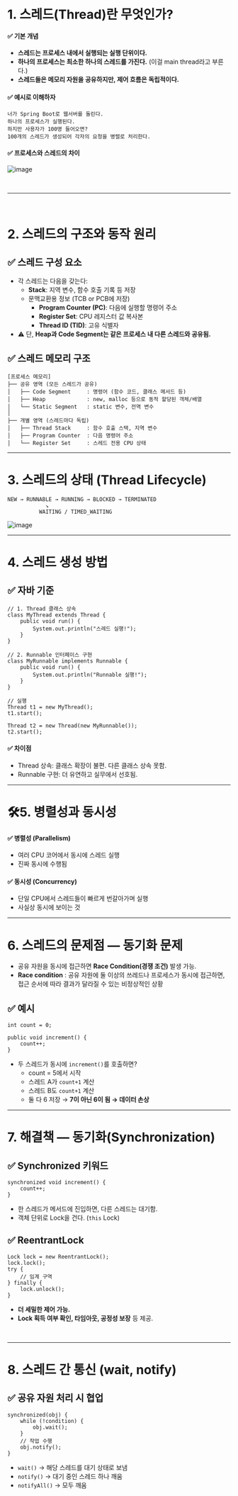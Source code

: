 # 1. 스레드(Thread)란 무엇인가?
#### ✅ 기본 개념
- **스레드는 프로세스 내에서 실행되는 실행 단위이다.**
- **하나의 프로세스는 최소한 하나의 스레드를 가진다.** (이걸 main thread라고 부른다.)
- **스레드들은 메모리 자원을 공유하지만, 제어 흐름은 독립적이다.**
#### ✅ 예시로 이해하자
```
너가 Spring Boot로 웹서버를 돌린다.
하나의 프로세스가 실행된다.
하지만 사용자가 100명 들어오면?
100개의 스레드가 생성되어 각자의 요청을 병렬로 처리한다.
```
#### ✅ 프로세스와 스레드의 차이
![image](https://github.com/user-attachments/assets/c23b78ca-65b7-432c-974a-c57370bdb3c0)

<br>

---

<br>

# 2. 스레드의 구조와 동작 원리
## ✅ 스레드 구성 요소
- 각 스레드는 다음을 갖는다:
  - **Stack**: 지역 변수, 함수 호출 기록 등 저장
  - 문맥교환용 정보 (TCB or PCB에 저장)
    - **Program Counter (PC)**: 다음에 실행할 명령어 주소
    - **Register Set**: CPU 레지스터 값 복사본
    - **Thread ID (TID)**: 고유 식별자
- ⚠️ 단, **Heap과 Code Segment는 같은 프로세스 내 다른 스레드와 공유됨.**
## ✅ 스레드 메모리 구조
```
[프로세스 메모리]
├── 공유 영역 (모든 스레드가 공유)
│   ├── Code Segment     : 명령어 (함수 코드, 클래스 메서드 등)
│   ├── Heap             : new, malloc 등으로 동적 할당된 객체/배열
│   └── Static Segment   : static 변수, 전역 변수
│
├── 개별 영역 (스레드마다 독립)
│   ├── Thread Stack     : 함수 호출 스택, 지역 변수
│   ├── Program Counter  : 다음 명령어 주소
│   └── Register Set     : 스레드 전용 CPU 상태
```

---

# 3. 스레드의 상태 (Thread Lifecycle)
```
NEW → RUNNABLE → RUNNING → BLOCKED → TERMINATED
            ↘
          WAITING / TIMED_WAITING
```
![image](https://github.com/user-attachments/assets/996a935a-9b4c-44ed-9878-9ec6388d9c6b)

---

# 4. 스레드 생성 방법
## ✅ 자바 기준
```
// 1. Thread 클래스 상속
class MyThread extends Thread {
    public void run() {
        System.out.println("스레드 실행!");
    }
}

// 2. Runnable 인터페이스 구현
class MyRunnable implements Runnable {
    public void run() {
        System.out.println("Runnable 실행!");
    }
}

// 실행
Thread t1 = new MyThread();
t1.start();

Thread t2 = new Thread(new MyRunnable());
t2.start();
```
#### ✅ 차이점
- Thread 상속: 클래스 확장이 불편. 다른 클래스 상속 못함.
- Runnable 구현: 더 유연하고 실무에서 선호됨.

---

# 🛠5. 병렬성과 동시성
#### ✅ 병렬성 (Parallelism)
- 여러 CPU 코어에서 동시에 스레드 실행
- 진짜 동시에 수행됨
#### ✅ 동시성 (Concurrency)
- 단일 CPU에서 스레드들이 빠르게 번갈아가며 실행
- 사실상 동시에 보이는 것

---

# 6. 스레드의 문제점 — 동기화 문제
- 공유 자원을 동시에 접근하면 **Race Condition(경쟁 조건)** 발생 가능.
-  **Race condition** : 공유 자원에 둘 이상의 쓰레드나 프로세스가 동시에 접근하면, 접근 순서에 따라 결과가 달라질 수 있는 비정상적인 상황
## ✅ 예시
```
int count = 0;

public void increment() {
    count++;
}
```
- 두 스레드가 동시에 `increment()`를 호출하면?
  - count = 5에서 시작
  - 스레드 A가 `count+1` 계산
  - 스레드 B도 `count+1` 계산
  - 둘 다 6 저장 → **7이 아닌 6이 됨 → 데이터 손상**
 
---

# 7. 해결책 — 동기화(Synchronization)
## ✅ Synchronized 키워드
```
synchronized void increment() {
    count++;
}
```
- 한 스레드가 메서드에 진입하면, 다른 스레드는 대기함.
- 객체 단위로 Lock을 건다. (`this` Lock)
## ✅ ReentrantLock
```
Lock lock = new ReentrantLock();
lock.lock();
try {
    // 임계 구역
} finally {
    lock.unlock();
}
```
- **더 세밀한 제어 가능.**
- **Lock 획득 여부 확인, 타임아웃, 공정성 보장** 등 제공.

<br>

---
# 8. 스레드 간 통신 (wait, notify)
## ✅ 공유 자원 처리 시 협업
```
synchronized(obj) {
    while (!condition) {
        obj.wait();
    }
    // 작업 수행
    obj.notify();
}
```
- `wait()` → 해당 스레드를 대기 상태로 보냄
- `notify()` → 대기 중인 스레드 하나 깨움
- `notifyAll()` → 모두 깨움
